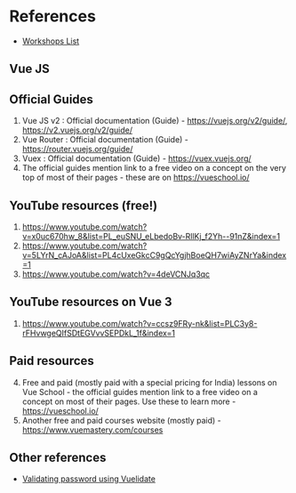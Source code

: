 # References
- [Workshops List](https://vw-angular.s3.ap-south-1.amazonaws.com/index.html)

## Vue JS

## Official Guides
1. Vue JS v2 : Official documentation (Guide) - https://vuejs.org/v2/guide/, https://v2.vuejs.org/v2/guide/
2. Vue Router : Official documentation (Guide) - https://router.vuejs.org/guide/
3. Vuex : Official documentation (Guide) - https://vuex.vuejs.org/
4. The official guides mention link to a free video on a concept on the very top of most of their pages - these are on https://vueschool.io/

## YouTube resources (free!)
1. https://www.youtube.com/watch?v=x0uc670hw_8&list=PL_euSNU_eLbedoBv-RllKj_f2Yh--91nZ&index=1
2. https://www.youtube.com/watch?v=5LYrN_cAJoA&list=PL4cUxeGkcC9gQcYgjhBoeQH7wiAyZNrYa&index=1
3. https://www.youtube.com/watch?v=4deVCNJq3qc

## YouTube resources on Vue 3
1. https://www.youtube.com/watch?v=ccsz9FRy-nk&list=PLC3y8-rFHvwgeQIfSDtEGVvvSEPDkL_1f&index=1

## Paid resources
4. Free and paid (mostly paid with a special pricing for India) lessons on Vue School - the official guides mention link to a free video on a concept on most of their pages. Use these to learn more - https://vueschool.io/
5. Another free and paid courses website (mostly paid) - https://www.vuemastery.com/courses

## Other references
- [Validating password using Vuelidate](https://stackoverflow.com/questions/61176720/how-to-validate-password-with-vuelidate)